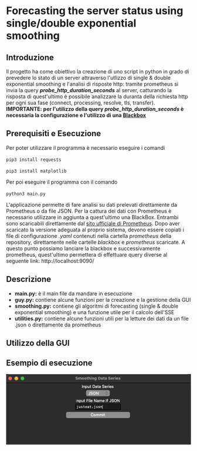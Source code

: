# Forecasting the server status using single/double exponential smoothing
## Introduzione
Il progetto ha come obiettivo la creazione di uno script in python in grado di prevedere lo stato di un server attraverso l'utlizzo di single & double exponential smoothing e l'analisi di risposte http: tramite prometheus si invia la query ***probe_http_duration_seconds*** al server, catturando la risposta di quest'ultimo è possibile analizzare la duranta della richiesta http per ogni sua fase (connect, processing, resolve, tls, transfer). **IMPORTANTE: per l'utilizzo della query *probe_http_duration_seconds* è necessaria la configurazione e l'utilizzo di una [Blackbox](https://github.com/prometheus/blackbox_exporter)**
## Prerequisiti e Esecuzione
Per poter utilizzare il programma è necessario eseguire i comandi

`pip3 install requests` 

`pip3 install matplotlib`

Per poi eseguire il programma con il comando

`python3 main.py`

L'applicazione permette di fare analisi su dati prelevati direttamente da Prometheus o da file JSON. Per la cattura dei dati con Prometheus è necessario utilizzare in aggiunta a quest'ultimo una BlackBox. Entrambi sono scaricabili direttamente dal [sito ufficiale di Prometheus](https://prometheus.io/download/).
Dopo aver scaricato la versione adeguata al proprio sistema, devono essere copiati i file di configurazione *.yaml* contenuti nella cartella *prometheus* della repository, direttamente nelle cartelle *blackbox* e *prometheus* scaricate. A questo punto possiamo lanciare la blackbox e successivamente prometheus, quest'ultimo permettera di effettuare query diverse al seguente link: http://localhost:9090/
## Descrizione
* **main.py:** è il main file da mandare in esecuzione
* **guy.py:** contiene alcune funzioni per la creazione e la gestione della GUI
* **smoothing.py:** contiene gli algoritmi di forecasting (single & double exponential smoothing) e una funzione utile per il calcolo dell'SSE
* **utilities.py:** contiene alcune funzioni utili per la letture dei dati da un file .json o direttamente da prometheus
## Utilizzo della GUI
## Esempio di esecuzione
![](image_gui/start_page.png)

